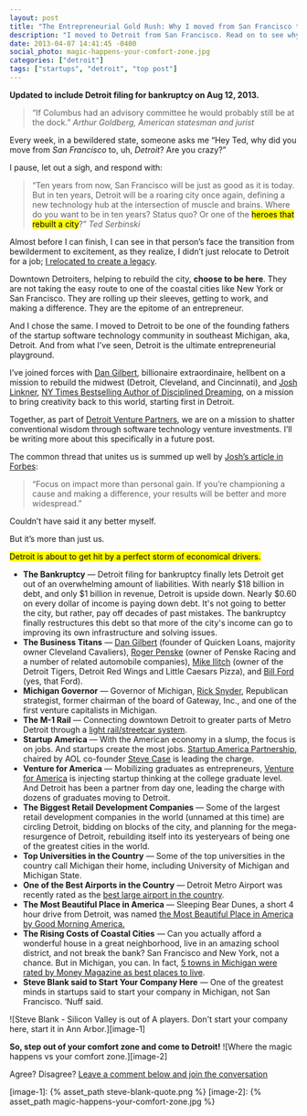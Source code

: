 ```yaml
---
layout: post
title: "The Entrepreneurial Gold Rush: Why I moved from San Francisco to Detroit"
description: "I moved to Detroit from San Francisco. Read on to see why I did."
date: 2013-04-07 14:41:45 -0400
social_photo: magic-happens-your-comfort-zone.jpg
categories: ["detroit"]
tags: ["startups", "detroit", "top post"]
---
```


<strong>Updated to include Detroit filing for bankruptcy on Aug 12, 2013.</strong>

> &ldquo;If Columbus had an advisory committee he would probably still be at the dock.&rdquo;
> <cite>Arthur Goldberg, American statesman and jurist</cite>

Every week, in a bewildered state, someone asks me &ldquo;Hey Ted, why did you move from *San Francisco* to, uh, *Detroit*? Are you crazy?&rdquo;

I pause, let out a sigh, and respond with:

<blockquote class="large">&ldquo;Ten years from now, San Francisco will be just as good as it is today. But in ten years, Detroit will be a roaring city once again, defining a new technology hub at the intersection of muscle and brains. Where do you want to be in ten years? Status quo? Or one of the <mark>heroes that rebuilt a city</mark>?&rdquo;
<cite>Ted Serbinski</cite>
</blockquote>

Almost before I can finish, I can see in that person&rsquo;s face the transition from bewilderment to excitement, as they realize, I didn&rsquo;t just relocate to Detroit for a job; [I relocated to create a legacy][1].

Downtown Detroiters, helping to rebuild the city, **choose to be here**. They are not taking the easy route to one of the coastal cities like New York or San Francisco. They are rolling up their sleeves, getting to work, and making a difference. They are the epitome of an entrepreneur.

And I chose the same. I moved to Detroit to be one of the founding fathers of the startup software technology community in southeast Michigan, aka, Detroit. And from what I&rsquo;ve seen, Detroit is the ultimate entrepreneurial playground.

I&rsquo;ve joined forces with [Dan Gilbert][2], billionaire extraordinaire, hellbent on a mission to rebuild the midwest (Detroit, Cleveland, and Cincinnati), and [Josh Linkner][3], [NY Times Bestselling Author of Disciplined Dreaming][4], on a mission to bring creativity back to this world, starting first in Detroit.

Together, as part of [Detroit Venture Partners][5], we are on a mission to shatter conventional wisdom through software technology venture investments. I&rsquo;ll be writing more about this specifically in a future post.

The common thread that unites us is summed up well by [Josh&rsquo;s article in Forbes][6]:

<blockquote class="large">&ldquo;Focus on impact more than personal gain. If you&rsquo;re championing a cause and making a difference, your results will be better and more widespread.&rdquo;</blockquote>

Couldn&rsquo;t have said it any better myself.

But it&rsquo;s more than just us.

<mark>Detroit is about to get hit by a perfect storm of economical drivers.</mark>


- **The Bankruptcy** &mdash; Detroit filing for bankruptcy finally lets Detroit get out of an overwhelming amount of liabilities. With nearly $18 billion in debt, and only $1 billion in revenue, Detroit is upside down. Nearly $0.60 on every dollar of income is paying down debt. It's not going to better the city, but rather, pay off decades of past mistakes. The bankruptcy finally restructures this debt so that more of the city's income can go to improving its own infrastructure and solving issues.
- **The Business Titans** &mdash; [Dan Gilbert][7] (founder of Quicken Loans, majority owner Cleveland Cavaliers), [Roger Penske][8] (owner of Penske Racing and a number of related automobile companies), [Mike Ilitch][9] (owner of the Detroit Tigers, Detroit Red Wings and Little Caesars Pizza), and [Bill Ford][10] (yes, that Ford).
- **Michigan Governor** &mdash; Governor of Michigan, [Rick Snyder][11], Republican strategist, former chairman of the board of Gateway, Inc., and one of the first venture capitalists in Michigan.
- **The M-1 Rail** &mdash; Connecting downtown Detroit to greater parts of Metro Detroit through a [light rail/streetcar system][12].
- **Startup America** &mdash; With the American economy in a slump, the focus is on jobs. And startups create the most jobs. [Startup America Partnership][13], chaired by AOL co-founder [Steve Case][14] is leading the charge.
- **Venture for America** &mdash; Mobilizing graduates as entrepreneurs, [Venture for America][15] is injecting startup thinking at the college graduate level. And Detroit has been a partner from day one, leading the charge with dozens of graduates moving to Detroit.
- **The Biggest Retail Development Companies** &mdash; Some of the largest retail development companies in the world (unnamed at this time) are circling Detroit, bidding on blocks of the city, and planning for the mega-resurgence of Detroit, rebuilding itself into its yesteryears of being one of the greatest cities in the world.
- **Top Universities in the Country** &mdash; Some of the top universities in the country call Michigan their home, including University of Michigan and Michigan State.
- **One of the Best Airports in the Country** &mdash; Detroit Metro Airport was recently rated as the [best large airport in the country][16].
- **The Most Beautiful Place in America** &mdash; Sleeping Bear Dunes, a short 4 hour drive from Detroit, was named [the Most Beautiful Place in America by Good Morning America.][17]
- **The Rising Costs of Coastal Cities** &mdash; Can you actually afford a wonderful house in a great neighborhood, live in an amazing school district, and not break the bank? San Francisco and New York, not a chance. But in Michigan, you can. In fact, [5 towns in Michigan were rated by Money Magazine as best places to live][18].
- **Steve Blank said to Start Your Company Here** &mdash; One of the greatest minds in startups said to start your company in Michigan, not San Francisco. &lsquo;Nuff said.

![Steve Blank - Silicon Valley is out of A players. Don't start your company here, start it in Ann Arbor.][image-1]

**So, step out of your comfort zone and come to Detroit!**
![Where the magic happens vs your comfort zone.][image-2]

Agree? Disagree? [Leave a comment below and join the conversation][19]



[1]:  http://ted.vc/12xXKjt
[2]:  http://en.wikipedia.org/wiki/Dan_Gilbert_(businessman)
[3]:  http://joshlinkner.com
[4]:  http://ted.vc/11QXDki
[5]:  http://detroitventurepartners.com/
[6]:  http://www.forbes.com/sites/joshlinkner/2013/01/28/6-lessons-from-americas-comeback-kid-detroit-mi/
[7]:  http://en.wikipedia.org/wiki/Dan_Gilbert_(businessman)
[8]:  http://en.wikipedia.org/wiki/Roger_Penske
[9]:  http://en.wikipedia.org/wiki/Mike_Ilitch
[10]: http://en.wikipedia.org/wiki/William_Clay_Ford,_Jr.
[11]: http://en.wikipedia.org/wiki/Rick_Snyder
[12]: http://www.m-1rail.com/
[13]: http://www.s.co/
[14]: http://en.wikipedia.org/wiki/Steve_Case
[15]: http://ventureforamerica.org/
[16]: http://articles.latimes.com/2011/jul/02/local/la-me-best-airports-20110630
[17]: http://abcnews.go.com/Travel/best_places_USA/sleeping-bear-dunes-michigan-voted-good-morning-americas/story?id=14319616
[18]: http://blog.michiganadvantage.org/great-companies/five-michigan-towns-named-money-magazines-best-places-to-live/
[19]: #disqus_thread

[image-1]: {% asset_path steve-blank-quote.png %}
[image-2]: {% asset_path magic-happens-your-comfort-zone.jpg %}
